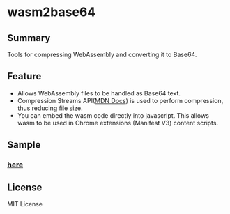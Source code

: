 # wasm2base64
## Summary
Tools for compressing WebAssembly and converting it to Base64.
## Feature
- Allows WebAssembly files to be handled as Base64 text.
- Compression Streams API([MDN Docs](https://developer.mozilla.org/en-US/docs/Web/API/Compression_Streams_API)) is used to perform compression, thus reducing file size.
- You can embed the wasm code directly into javascript. This allows wasm to be used in Chrome extensions (Manifest V3) content scripts.
## Sample
### [here](https://kasys1422.github.io/wasm2base64/)
## License
MIT License

